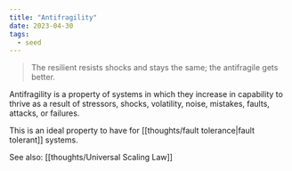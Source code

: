 ```yaml
---
title: "Antifragility"
date: 2023-04-30
tags:
  - seed
---
```


> The resilient resists shocks and stays the same; the antifragile gets better.

Antifragility is a property of systems in which they increase in capability to thrive as a result of stressors, shocks, volatility, noise, mistakes, faults, attacks, or failures.

This is an ideal property to have for [[thoughts/fault tolerance|fault tolerant]] systems.

See also: [[thoughts/Universal Scaling Law]]
